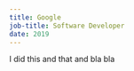 ```yaml
---
title: Google
job-title: Software Developer
date: 2019
---
```


<p>I did this and that and bla bla </p>